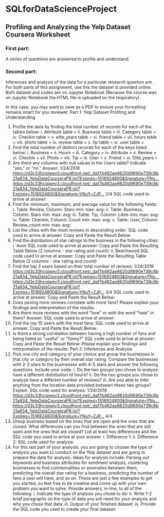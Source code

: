 # SQLforDataScienceProject

## Profiling and Analyzing the Yelp Dataset Coursera Worksheet
### First part:
A series of questions are answered to profile and understand. 
### Second part: 
Inferences and analysis of the data for a particular research question are . 
For both parts of this assignment, use this the dataset is provided online. Both dataset and codes are on Jupyter Notebook (Because the course was on Jupyter Notebook the HTML file is uploaded on the respiratory). 


In this case, you may want to save as a PDF to ensure your formatting remains intact
for you reviewer.
Part 1: Yelp Dataset Profiling and Understanding
1. Profile the data by finding the total number of records for each of the tables below:
i. Attribute table =
ii. Business table =
iii. Category table =
iv. Checkin table =
v. elite_years table =
vi. friend table =
vii. hours table =
viii. photo table =
ix. review table =
x. tip table =
xi. user table =
2. Find the total number of distinct records for each of the keys listed below:
i. Business =
ii. Hours =
iii. Category =
iv. Attribute =
v. Review =
vi. Checkin =
vii. Photo =
viii. Tip =
ix. User =
x. Friend =
xi. Elite_years =
3. Are there any columns with null values in the Users table? Indicate "yes," or "no."
Answer:
1/24/2018 https://d3c33hcgiwev3.cloudfront.net/_daf7b462ae8620d9690e739c8b21a834_YelpDataCourseraPR.txt?Expires=1516924800&Signature=YNu…
https://d3c33hcgiwev3.cloudfront.net/_daf7b462ae8620d9690e739c8b21a834_YelpDataCourseraPR.txt?Expires=1516924800&Signature=YNuY~ZJP… 2/4
SQL code used to arrive at answer:
4. Find the minimum, maximum, and average value for the following fields:
i. Table: Review, Column: Stars
min: max: avg:
ii. Table: Business, Column: Stars
min: max: avg:
iii. Table: Tip, Column: Likes
min: max: avg:
iv. Table: Checkin, Column: Count
min: max: avg:
v. Table: User, Column: Review_count
min: max: avg:
5. List the cities with the most reviews in descending order:
SQL code used to arrive at answer:
Copy and Paste the Result Below:
6. Find the distribution of star ratings to the business in the following cities:
i. Avon
SQL code used to arrive at answer:
Copy and Paste the Resulting Table Below (2 columns - star rating and count):
ii. Beachwood
SQL code used to arrive at answer:
Copy and Paste the Resulting Table Below (2 columns - star rating and count):
7. Find the top 3 users based on their total number of reviews:
1/24/2018 https://d3c33hcgiwev3.cloudfront.net/_daf7b462ae8620d9690e739c8b21a834_YelpDataCourseraPR.txt?Expires=1516924800&Signature=YNu…
https://d3c33hcgiwev3.cloudfront.net/_daf7b462ae8620d9690e739c8b21a834_YelpDataCourseraPR.txt?Expires=1516924800&Signature=YNuY~ZJP… 3/4
SQL code used to arrive at answer:
Copy and Paste the Result Below:
8. Does posing more reviews correlate with more fans?
Please explain your findings and interpretation of the results:
9. Are there more reviews with the word "love" or with the word "hate" in them?
Answer:
SQL code used to arrive at answer:
10. Find the top 10 users with the most fans:
SQL code used to arrive at answer:
Copy and Paste the Result Below:
11. Is there a strong correlation between having a high number of fans and being listed
as "useful" or "funny?"
SQL code used to arrive at answer:
Copy and Paste the Result Below:
Please explain your findings and interpretation of the results:
Part 2: Inferences and Analysis
1. Pick one city and category of your choice and group the businesses in that city
or category by their overall star rating. Compare the businesses with 2-3 stars to
the businesses with 4-5 stars and answer the following questions. Include your code.
i. Do the two groups you chose to analyze have a different distribution of hours?
ii. Do the two groups you chose to analyze have a different number of reviews?
iii. Are you able to infer anything from the location data provided between these two
groups? Explain.
SQL code used for analysis:
1/24/2018 https://d3c33hcgiwev3.cloudfront.net/_daf7b462ae8620d9690e739c8b21a834_YelpDataCourseraPR.txt?Expires=1516924800&Signature=YNu…
https://d3c33hcgiwev3.cloudfront.net/_daf7b462ae8620d9690e739c8b21a834_YelpDataCourseraPR.txt?Expires=1516924800&Signature=YNuY~ZJP… 4/4
2. Group business based on the ones that are open and the ones that are closed. What
differences can you find between the ones that are still open and the ones that are
closed? List at least two differences and the SQL code you used to arrive at your
answer.
i. Difference 1:
ii. Difference 2:
SQL code used for analysis:
3. For this last part of your analysis, you are going to choose the type of analysis you
want to conduct on the Yelp dataset and are going to prepare the data for analysis.
Ideas for analysis include: Parsing out keywords and business attributes for sentiment
analysis, clustering businesses to find commonalities or anomalies between them,
predicting the overall star rating for a business, predicting the number of fans a
user will have, and so on. These are just a few examples to get you started, so feel
free to be creative and come up with your own problem you want to solve. Provide
answers, in-line, to all of the following:
i. Indicate the type of analysis you chose to do:
ii. Write 1-2 brief paragraphs on the type of data you will need for your analysis
and why you chose that data:
iii. Output of your finished dataset:
iv. Provide the SQL code you used to create your final dataset:
